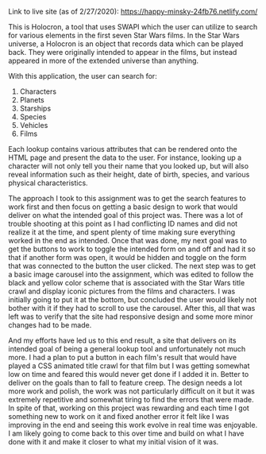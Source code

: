 Link to live site (as of 2/27/2020): https://happy-minsky-24fb76.netlify.com/

This is Holocron, a tool that uses SWAPI which the user can utilize to search for
various elements in the first seven Star Wars films. In the Star Wars universe, a Holocron is an object that records data which can be played back. They were originally intended to appear in the films, but instead appeared in more of the extended universe than anything.

With this application, the user can search for:

1. Characters
2. Planets
3. Starships
4. Species
5. Vehicles
6. Films

Each lookup contains various attributes that can be rendered onto the HTML page
and present the data to the user. For instance, looking up a character will not
only tell you their name that you looked up, but will also reveal information such
as their height, date of birth, species, and various physical characteristics.

The approach I took to this assignment was to get the search features to work first
and then focus on getting a basic design to work that would deliver on what the
intended goal of this project was. There was a lot of trouble shooting at this point
as I had conflicting ID names and did not realize it at the time, and spent plenty of
time making sure everything worked in the end as intended. Once that was done, my
next goal was to get the buttons to work to toggle the intended form on and off and
had it so that if another form was open, it would be hidden and toggle on the form
that was connected to the button the user clicked. The next step was to get a basic
image carousel into the assignment, which was edited to follow the black and yellow
color scheme that is associated with the Star Wars title crawl and display iconic
pictures from the films and characters. I was initially going to put it at the bottom, but concluded the user would likely not bother with it if they had to scroll
to use the carousel. After this, all that was left was to verify that the site had responsive design and some more minor changes had to be made.

And my efforts have led us to this end result, a site that delivers on its intended
goal of being a general lookup tool and unfortunately not much more. I had a plan to put a button in each film's result that would have played a CSS animated title crawl for that film but I was getting somewhat low on time and feared this would never get done if I added it in. Better to deliver on the goals than to fall to feature creep. The design needs a lot more work and polish, the work was not particularly difficult on it but it was extremely repetitive and somewhat tiring to find the errors that were made. In spite of that, working on this project was rewarding and each time I got something new to work on it and fixed another error it felt like I was improving in the end and seeing this work evolve in real time was enjoyable. I am likely going to come back to this over time and build on what I have done with it and make it closer to what my initial vision of it was.
